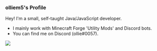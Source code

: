 ### olliem5's Profile
 Hey! I'm a small, self-taught Java/JavaScript developer.
 - I mainly work with Minecraft Forge 'Utility Mods' and Discord bots.
 - You can find me on Discord (ollie#0057).
<img align="center" src="https://github-readme-stats.vercel.app/api/?username=olliem5&theme=cobalt" />
